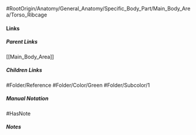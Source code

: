 #RootOrigin/Anatomy/General_Anatomy/Specific_Body_Part/Main_Body_Area/Torso_Ribcage
#### Links
##### Parent Links
[[Main_Body_Area]]
##### Children Links
#Folder/Reference
#Folder/Color/Green
#Folder/Subcolor/1
##### Manual Notation

#HasNote
##### Notes